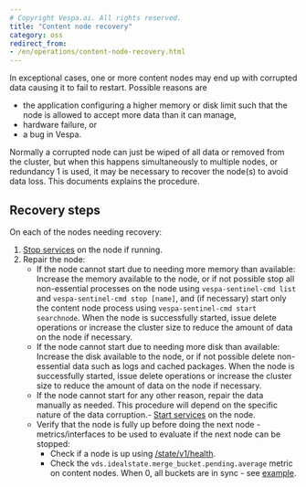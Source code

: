 ```yaml
---
# Copyright Vespa.ai. All rights reserved.
title: "Content node recovery"
category: oss
redirect_from:
- /en/operations/content-node-recovery.html
---
```


In exceptional cases, one or more content nodes may end up with corrupted data causing it to fail to restart.
Possible reasons are
* the application configuring a higher memory or disk limit
  such that the node is allowed to accept more data than it can manage,
* hardware failure, or
* a bug in Vespa.

Normally a corrupted node can just be wiped of all data or removed from the cluster, but
when this happens simultaneously to multiple nodes, or redundancy 1 is used, it may be necessary to recover
the node(s) to avoid data loss. This documents explains the procedure.

## Recovery steps

On each of the nodes needing recovery:

1. [Stop services](/en/operations-selfhosted/admin-procedures.html#vespa-start-stop-restart) on the node if running.
2. Repair the node:
   * If the node cannot start due to needing more memory than available:
     Increase the memory available to the node, or if not possible stop all non-essential processes on the node
     using `vespa-sentinel-cmd list`
     and `vespa-sentinel-cmd stop [name]`,
     and (if necessary) start only the content node process using `vespa-sentinel-cmd start searchnode`.
     When the node is successfully started, issue delete operations or increase the cluster size to reduce the
     amount of data on the node if necessary.
   * If the node cannot start due to needing more disk than available:
     Increase the disk available to the node, or if not possible delete non-essential data such as logs and cached packages.
     When the node is successfully started, issue delete operations or increase the cluster size to reduce the
     amount of data on the node if necessary.
   * If the node cannot start for any other reason, repair the data manually as needed.
     This procedure will depend on the specific nature of the data corruption.- [Start services](/en/operations-selfhosted/admin-procedures.html#vespa-start-stop-restart) on the node.
   - Verify that the node is fully up before doing the next node -
     metrics/interfaces to be used to evaluate if the next node can be stopped:
     * Check if a node is up using
       [/state/v1/health](/en/reference/state-v1.html#state-v1-health).
     * Check the `vds.idealstate.merge_bucket.pending.average` metric on content nodes.
       When 0, all buckets are in sync - see [example](/en/operations/metrics.html).
